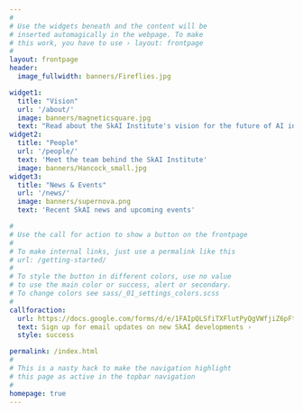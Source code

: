 ```yaml
---
#
# Use the widgets beneath and the content will be
# inserted automagically in the webpage. To make
# this work, you have to use › layout: frontpage
#
layout: frontpage
header:
  image_fullwidth: banners/Fireflies.jpg

widget1:
  title: "Vision"
  url: '/about/'
  image: banners/magneticsquare.jpg
  text: "Read about the SkAI Institute's vision for the future of AI in astronomy"
widget2:
  title: "People"
  url: '/people/'
  text: 'Meet the team behind the SkAI Institute'
  image: banners/Hancock_small.jpg
widget3:
  title: "News & Events"
  url: '/news/'
  image: banners/supernova.png
  text: 'Recent SkAI news and upcoming events'

#
# Use the call for action to show a button on the frontpage
#
# To make internal links, just use a permalink like this
# url: /getting-started/
#
# To style the button in different colors, use no value
# to use the main color or success, alert or secondary.
# To change colors see sass/_01_settings_colors.scss
#
callforaction:
  url: https://docs.google.com/forms/d/e/1FAIpQLSfiTXFlutPyQgVWfjiZ6pFtIs2j1BwtkRNJiTvaT_n0KXBAPQ/viewform?usp=sf_link
  text: Sign up for email updates on new SkAI developments ›
  style: success

permalink: /index.html
#
# This is a nasty hack to make the navigation highlight
# this page as active in the topbar navigation
#
homepage: true
---
```


